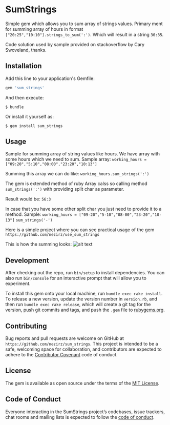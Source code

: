 # SumStrings
 
Simple gem which allows you to sum array of strings values. Primary ment for summing array of hours in format `["20:25","10:10"].strings_to_sum(':')`.
Which will result in a string `30:35`.

Code solution used by sample provided on stackoverflow by Cary Swoveland, thanks.

## Installation

Add this line to your application's Gemfile:

```ruby
gem 'sum_strings'
```

And then execute:

    $ bundle

Or install it yourself as:

    $ gem install sum_strings

## Usage

Sample for summing array of string values like hours.
We have array with some hours which we need to sum.
Sample array:
`working_hours = ["09:20","5:10","08:00","23:20","10:13"]`

Summing this array we can do like:
`working_hours.sum_strings(':')`

The gem is extended method of ruby Array calss so calling method `sum_strings(':')` with providing split char as parameter.

Result would be:
`56:3`

In case that you have some other split char you just need to provide it to a method.
Sample:
`working_hours = ["09-20","5-10","08-00","23-20","10-13"]`
`sum_strings('-')`

Here is a simple project where you can see practical usage of the gem `https://github.com/nezirz/use_sum_strings`

This is how the summing looks:
![alt text](https://raw.github.com/nezirz/sum_strings/master/sum_strings.png)


## Development

After checking out the repo, run `bin/setup` to install dependencies. You can also run `bin/console` for an interactive prompt that will allow you to experiment.

To install this gem onto your local machine, run `bundle exec rake install`. To release a new version, update the version number in `version.rb`, and then run `bundle exec rake release`, which will create a git tag for the version, push git commits and tags, and push the `.gem` file to [rubygems.org](https://rubygems.org).

## Contributing

Bug reports and pull requests are welcome on GitHub at `https://github.com/nezirz/sum_strings`. This project is intended to be a safe, welcoming space for collaboration, and contributors are expected to adhere to the [Contributor Covenant](http://contributor-covenant.org) code of conduct.

## License

The gem is available as open source under the terms of the [MIT License](https://opensource.org/licenses/MIT).

## Code of Conduct

Everyone interacting in the SumStrings project’s codebases, issue trackers, chat rooms and mailing lists is expected to follow the [code of conduct](https://github.com/[USERNAME]/sum_strings/blob/master/CODE_OF_CONDUCT.md).
